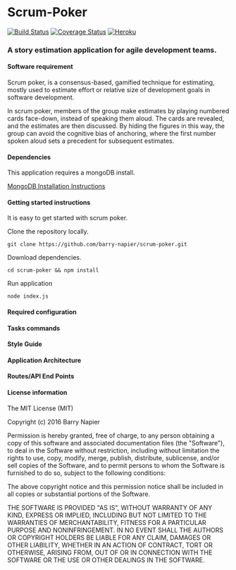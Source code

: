 # Scrum-Poker
[![Build Status](https://travis-ci.org/barry-napier/scrum-poker.svg?branch=master)](https://travis-ci.org/barry-napier/scrum-poker) [![Coverage Status](https://coveralls.io/repos/github/barry-napier/scrum-poker/badge.svg?branch=master)](https://coveralls.io/github/barry-napier/scrum-poker?branch=master) [![Heroku](http://heroku-badge.herokuapp.com/?app=scrum-poker-123&root=index.html)](https://scrum-poker.io)
### A story estimation application for agile development teams.

#### Software requirement
Scrum poker, is a consensus-based, gamified technique for estimating, mostly used to estimate effort or relative size of development goals in software development. 

In scrum poker, members of the group make estimates by playing numbered cards face-down, instead of speaking them aloud. The cards are revealed, and the estimates are then discussed. By hiding the figures in this way, the group can avoid the cognitive bias of anchoring, where the first number spoken aloud sets a precedent for subsequent estimates.
#### Dependencies

This application requires a mongoDB install.

[MongoDB Installation Instructions](https://docs.mongodb.org/manual/installation/)

#### Getting started instructions
It is easy to get started with scrum poker.

Clone the repository locally.
```
git clone https://github.com/barry-napier/scrum-poker.git
```

Download dependencies.
```
cd scrum-poker && npm install
```

Run application
```
node index.js
```

#### Required configuration
#### Tasks commands
#### Style Guide
#### Application Architecture
#### Routes/API End Points
#### License information
The MIT License (MIT)

Copyright (c) 2016 Barry Napier

Permission is hereby granted, free of charge, to any person obtaining a copy
of this software and associated documentation files (the "Software"), to deal
in the Software without restriction, including without limitation the rights
to use, copy, modify, merge, publish, distribute, sublicense, and/or sell
copies of the Software, and to permit persons to whom the Software is
furnished to do so, subject to the following conditions:

The above copyright notice and this permission notice shall be included in all
copies or substantial portions of the Software.

THE SOFTWARE IS PROVIDED "AS IS", WITHOUT WARRANTY OF ANY KIND, EXPRESS OR
IMPLIED, INCLUDING BUT NOT LIMITED TO THE WARRANTIES OF MERCHANTABILITY,
FITNESS FOR A PARTICULAR PURPOSE AND NONINFRINGEMENT. IN NO EVENT SHALL THE
AUTHORS OR COPYRIGHT HOLDERS BE LIABLE FOR ANY CLAIM, DAMAGES OR OTHER
LIABILITY, WHETHER IN AN ACTION OF CONTRACT, TORT OR OTHERWISE, ARISING FROM,
OUT OF OR IN CONNECTION WITH THE SOFTWARE OR THE USE OR OTHER DEALINGS IN THE
SOFTWARE.

